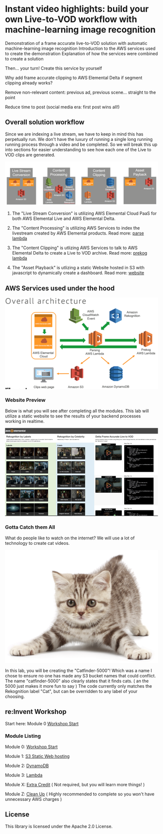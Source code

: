 # Instant video highlights: build your own Live-to-VOD workflow with machine-learning image recognition

Demonstration of a frame accurate live-to-VOD solution with automatic machine-learning image recognition Introduction to the AWS services used to create the demonstration Explanation of how the services were combined to create a solution

Then… your turn! Create this service by yourself

Why add frame accurate clipping to AWS Elemental Delta if segment clipping already works? 

Remove non-relevant content: previous ad, previous scene… straight to the point

Reduce time to post (social media era: first post wins all!)

## Overall solution workflow

Since we are indexing a live stream, we have to keep in mind this has perpetually run. We don't have the luxury of running a single long running running process through a video and be completed. So we will break this up into sections for easier understanding to see how each one of the Live to VOD clips are generated.

![](images/catfinder5000-workflow.png)

1. The "Live Stream Conversion" is utilizing AWS Elemental Cloud PaaS for both AWS Elemental Live and AWS Elemental Delta.

1. The "Content Processing" is utilizing AWS Services to index the livestream created by AWS Elemental products. Read more: [parse lambda](catfinder5000-parse/README.md )

1. The "Content Clipping" is utlizing AWS Services to talk to AWS Elemental Delta to create a Live to VOD archive. Read more: [prekog lambda](catfinder5000-prekog/README.md )

1. The "Asset Playback" is utlizing a static Website hosted in S3 with javascript to dynamically create a dashboard. Read more: [website](catfinder5000-website/README.md )

## AWS Services used under the hood

![](images/catfinder5000-overall.png)

### Website Preview

Below is what you will see after completing all the modules. This lab will utilize a static website to see the results of your backend processes working in realtime.

![](images/catfinder5000-preview.png)

### Gotta Catch them All

What do people like to watch on the internet? We will use a lot of technology to create cat videos.

![](images/catfinder5000-cat.png)

In this lab, you will be creating the "Catfinder-5000"! Which was a name I chose to ensure no one has made any S3 bucket names that could conflict. The name "catfinder-5000" also clearly states that it finds cats. ( an the 5000 just makes it more fun to say ) The code currently only matches the Rekognition label "Cat", but can be overridden to any label of your choosing.

## re:Invent Workshop

Start here: Module 0 [Workshop Start](0_AWSElementalLiveDelta/README.md )

### Module Listing

Module 0: [Workshop Start](0_AWSElementalLiveDelta/README.md )

Module 1: [S3 Static Web hosting](1_StaticWebHosting/README.md)

Module 2: [DynamoDB](2_DynamoDB/README.md)

Module 3: [Lambda](3_Lambda/README.md)

Module X: [Extra Credit](X_ExtraCredit/README.md) ( Not required, but you will learn more things! )

Module Z: [Clean Up](Z_CleanUp/README.md) ( Highly recommended to complete so you won't have unnecessary AWS charges )

## License

This library is licensed under the Apache 2.0 License.